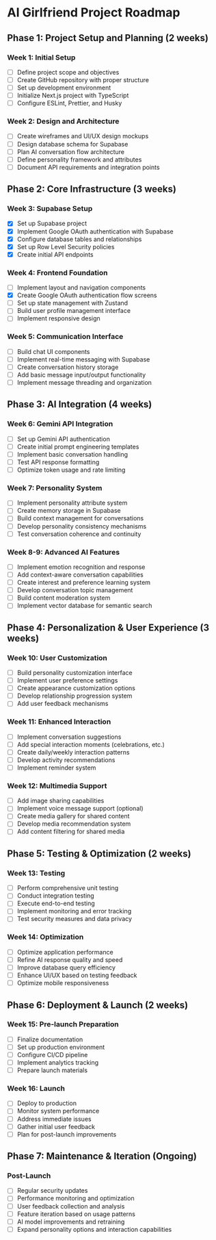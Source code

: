 # AI Girlfriend Project Roadmap

## Phase 1: Project Setup and Planning (2 weeks)

### Week 1: Initial Setup
- [ ] Define project scope and objectives
- [ ] Create GitHub repository with proper structure
- [ ] Set up development environment
- [ ] Initialize Next.js project with TypeScript
- [ ] Configure ESLint, Prettier, and Husky

### Week 2: Design and Architecture
- [ ] Create wireframes and UI/UX design mockups
- [ ] Design database schema for Supabase
- [ ] Plan AI conversation flow architecture
- [ ] Define personality framework and attributes
- [ ] Document API requirements and integration points

## Phase 2: Core Infrastructure (3 weeks)

### Week 3: Supabase Setup
- [x] Set up Supabase project
- [x] Implement Google OAuth authentication with Supabase
- [x] Configure database tables and relationships
- [x] Set up Row Level Security policies
- [x] Create initial API endpoints

### Week 4: Frontend Foundation
- [ ] Implement layout and navigation components
- [x] Create Google OAuth authentication flow screens
- [ ] Set up state management with Zustand
- [ ] Build user profile management interface
- [ ] Implement responsive design

### Week 5: Communication Interface
- [ ] Build chat UI components
- [ ] Implement real-time messaging with Supabase
- [ ] Create conversation history storage
- [ ] Add basic message input/output functionality
- [ ] Implement message threading and organization

## Phase 3: AI Integration (4 weeks)

### Week 6: Gemini API Integration
- [ ] Set up Gemini API authentication
- [ ] Create initial prompt engineering templates
- [ ] Implement basic conversation handling
- [ ] Test API response formatting
- [ ] Optimize token usage and rate limiting

### Week 7: Personality System
- [ ] Implement personality attribute system
- [ ] Create memory storage in Supabase
- [ ] Build context management for conversations
- [ ] Develop personality consistency mechanisms
- [ ] Test conversation coherence and continuity

### Week 8-9: Advanced AI Features
- [ ] Implement emotion recognition and response
- [ ] Add context-aware conversation capabilities
- [ ] Create interest and preference learning system
- [ ] Develop conversation topic management
- [ ] Build content moderation system
- [ ] Implement vector database for semantic search

## Phase 4: Personalization & User Experience (3 weeks)

### Week 10: User Customization
- [ ] Build personality customization interface
- [ ] Implement user preference settings
- [ ] Create appearance customization options
- [ ] Develop relationship progression system
- [ ] Add user feedback mechanisms

### Week 11: Enhanced Interaction
- [ ] Implement conversation suggestions
- [ ] Add special interaction moments (celebrations, etc.)
- [ ] Create daily/weekly interaction patterns
- [ ] Develop activity recommendations
- [ ] Implement reminder system

### Week 12: Multimedia Support
- [ ] Add image sharing capabilities
- [ ] Implement voice message support (optional)
- [ ] Create media gallery for shared content
- [ ] Develop media recommendation system
- [ ] Add content filtering for shared media

## Phase 5: Testing & Optimization (2 weeks)

### Week 13: Testing
- [ ] Perform comprehensive unit testing
- [ ] Conduct integration testing
- [ ] Execute end-to-end testing
- [ ] Implement monitoring and error tracking
- [ ] Test security measures and data privacy

### Week 14: Optimization
- [ ] Optimize application performance
- [ ] Refine AI response quality and speed
- [ ] Improve database query efficiency
- [ ] Enhance UI/UX based on testing feedback
- [ ] Optimize mobile responsiveness

## Phase 6: Deployment & Launch (2 weeks)

### Week 15: Pre-launch Preparation
- [ ] Finalize documentation
- [ ] Set up production environment
- [ ] Configure CI/CD pipeline
- [ ] Implement analytics tracking
- [ ] Prepare launch materials

### Week 16: Launch
- [ ] Deploy to production
- [ ] Monitor system performance
- [ ] Address immediate issues
- [ ] Gather initial user feedback
- [ ] Plan for post-launch improvements

## Phase 7: Maintenance & Iteration (Ongoing)

### Post-Launch
- [ ] Regular security updates
- [ ] Performance monitoring and optimization
- [ ] User feedback collection and analysis
- [ ] Feature iteration based on usage patterns
- [ ] AI model improvements and retraining
- [ ] Expand personality options and interaction capabilities 